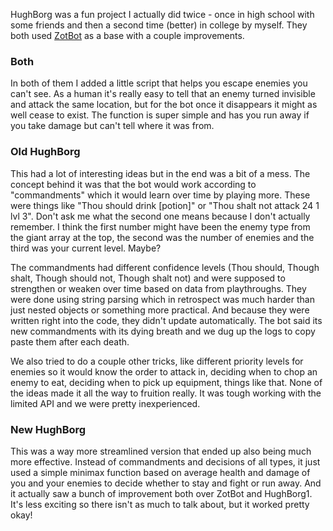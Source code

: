 HughBorg was a fun project I actually did twice - once in high school with some friends and then a second time (better) in college by myself. They both used [ZotBot](https://crawl.develz.org/tavern/viewtopic.php?f=22&t=2333) as a base with a couple improvements.

### Both
In both of them I added a little script that helps you escape enemies you can't see. As a human it's really easy to tell that an enemy turned invisible and attack the same location, but for the bot once it disappears it might as well cease to exist. The function is super simple and has you run away if you take damage but can't tell where it was from.

### Old HughBorg
This had a lot of interesting ideas but in the end was a bit of a mess. The concept behind it was that the bot would work according to "commandments" which it would learn over time by playing more. These were things like "Thou should drink [potion]" or "Thou shalt not attack 24 1 lvl 3". Don't ask me what the second one means because I don't actually remember. I think the first number might have been the enemy type from the giant array at the top, the second was the number of enemies and the third was your current level. Maybe?

The commandments had different confidence levels (Thou should, Though shalt, Though should not, Though shalt not) and were supposed to strengthen or weaken over time based on data from playthroughs. They were done using string parsing which in retrospect was much harder than just nested objects or something more practical. And because they were written right into the code, they didn't update automatically. The bot said its new commandments with its dying breath and we dug up the logs to copy paste them after each death.

We also tried to do a couple other tricks, like different priority levels for enemies so it would know the order to attack in, deciding when to chop an enemy to eat, deciding when to pick up equipment, things like that. None of the ideas made it all the way to fruition really. It was tough working with the limited API and we were pretty inexperienced.

### New HughBorg
This was a way more streamlined version that ended up also being much more effective. Instead of commandments and decisions of all types, it just used a simple minimax function based on average health and damage of you and your enemies to decide whether to stay and fight or run away. And it actually saw a bunch of improvement both over ZotBot and HughBorg1. It's less exciting so there isn't as much to talk about, but it worked pretty okay!